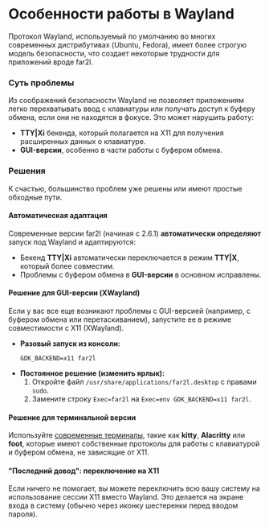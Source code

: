 # Особенности работы в Wayland

Протокол Wayland, используемый по умолчанию во многих современных дистрибутивах (Ubuntu, Fedora), имеет более строгую модель безопасности, что создает некоторые трудности для приложений вроде far2l.

### Суть проблемы

Из соображений безопасности Wayland не позволяет приложениям легко перехватывать ввод с клавиатуры или получать доступ к буферу обмена, если они не находятся в фокусе. Это может нарушить работу:
*   **TTY|Xi** бекенда, который полагается на X11 для получения расширенных данных о клавиатуре.
*   **GUI-версии**, особенно в части работы с буфером обмена.

### Решения

К счастью, большинство проблем уже решены или имеют простые обходные пути.

#### Автоматическая адаптация

Современные версии far2l (начиная с 2.6.1) **автоматически определяют** запуск под Wayland и адаптируются:
*   Бекенд **TTY|Xi** автоматически переключается в режим **TTY|X**, который более совместим.
*   Проблемы с буфером обмена в **GUI-версии** в основном исправлены.

#### Решение для GUI-версии (XWayland)

Если у вас все еще возникают проблемы с GUI-версией (например, с буфером обмена или перетаскиванием), запустите ее в режиме совместимости с X11 (XWayland).

*   **Разовый запуск из консоли:**
    ```shell
    GDK_BACKEND=x11 far2l
    ```
*   **Постоянное решение (изменить ярлык):**
    1.  Откройте файл `/usr/share/applications/far2l.desktop` с правами `sudo`.
    2.  Замените строку `Exec=far2l` на `Exec=env GDK_BACKEND=x11 far2l`.

#### Решение для терминальной версии

Используйте [современные терминалы](terminal-setup.md), такие как **kitty**, **Alacritty** или **foot**, которые имеют собственные протоколы для работы с клавиатурой и буфером обмена, не зависящие от X11.

#### "Последний довод": переключение на X11

Если ничего не помогает, вы можете переключить всю вашу систему на использование сессии X11 вместо Wayland. Это делается на экране входа в систему (обычно через иконку шестеренки перед вводом пароля).